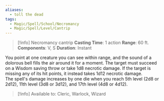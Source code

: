 ```yaml
---
aliases:
  - toll the dead
tags:
  - Magic/Spell/School/Necromancy
  - Magic/Spell/Level/Cantrip
---
```

>[!info]
>Necromancy cantrip
>**Casting Time**: 1 action
>**Range**: 60 ft.
>**Components**: V, S
>**Duration**: Instant

You point at one creature you can see within range, and the sound of a dolorous bell fills the air around it for a moment. The target must succeed on a Wisdom saving throw or take 1d8 necrotic damage. If the target is missing any of its hit points, it instead takes 1d12 necrotic damage.<br>
The spell's damage increases by one die when you reach 5th level (2d8 or 2d12), 11th level (3d8 or 3d12), and 17th level (4d8 or 4d12).<br>
>[!info] Available to:
>Cleric, Warlock, Wizard